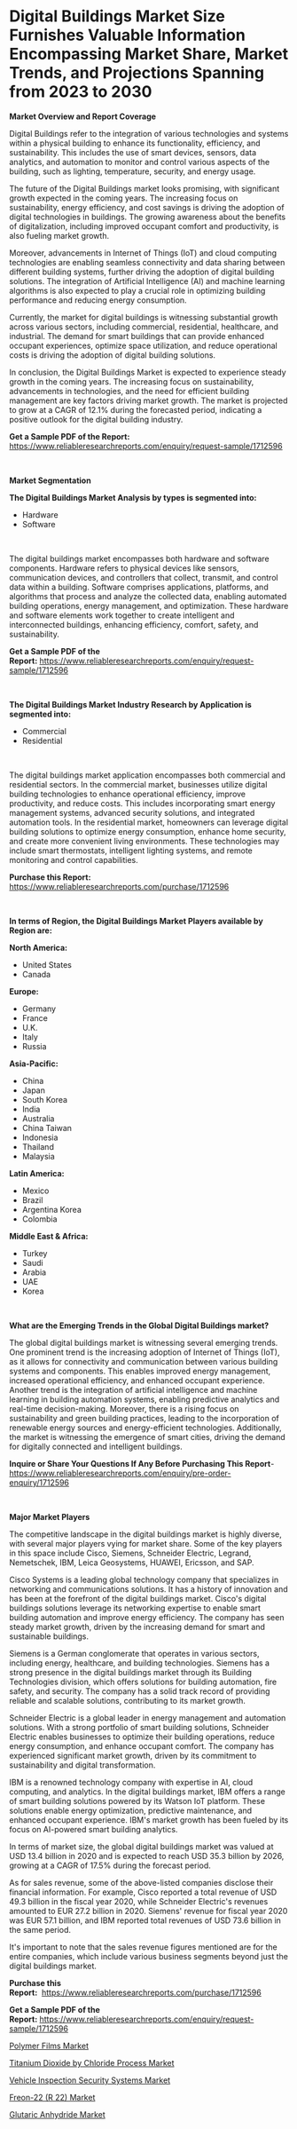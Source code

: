 <p><h1>Digital Buildings Market Size Furnishes Valuable Information Encompassing Market Share, Market Trends, and Projections Spanning from 2023 to 2030</h1></p><p><strong>Market Overview and Report Coverage</strong></p>
<p><p>Digital Buildings refer to the integration of various technologies and systems within a physical building to enhance its functionality, efficiency, and sustainability. This includes the use of smart devices, sensors, data analytics, and automation to monitor and control various aspects of the building, such as lighting, temperature, security, and energy usage.</p><p>The future of the Digital Buildings market looks promising, with significant growth expected in the coming years. The increasing focus on sustainability, energy efficiency, and cost savings is driving the adoption of digital technologies in buildings. The growing awareness about the benefits of digitalization, including improved occupant comfort and productivity, is also fueling market growth.</p><p>Moreover, advancements in Internet of Things (IoT) and cloud computing technologies are enabling seamless connectivity and data sharing between different building systems, further driving the adoption of digital building solutions. The integration of Artificial Intelligence (AI) and machine learning algorithms is also expected to play a crucial role in optimizing building performance and reducing energy consumption.</p><p>Currently, the market for digital buildings is witnessing substantial growth across various sectors, including commercial, residential, healthcare, and industrial. The demand for smart buildings that can provide enhanced occupant experiences, optimize space utilization, and reduce operational costs is driving the adoption of digital building solutions.</p><p>In conclusion, the Digital Buildings Market is expected to experience steady growth in the coming years. The increasing focus on sustainability, advancements in technologies, and the need for efficient building management are key factors driving market growth. The market is projected to grow at a CAGR of 12.1% during the forecasted period, indicating a positive outlook for the digital building industry.</p></p>
<p><strong>Get a Sample PDF of the Report:</strong> <a href="https://www.reliableresearchreports.com/enquiry/request-sample/1712596">https://www.reliableresearchreports.com/enquiry/request-sample/1712596</a></p>
<p>&nbsp;</p>
<p><strong>Market Segmentation</strong></p>
<p><strong>The Digital Buildings Market Analysis by types is segmented into:</strong></p>
<p><ul><li>Hardware</li><li>Software</li></ul></p>
<p>&nbsp;</p>
<p><p>The digital buildings market encompasses both hardware and software components. Hardware refers to physical devices like sensors, communication devices, and controllers that collect, transmit, and control data within a building. Software comprises applications, platforms, and algorithms that process and analyze the collected data, enabling automated building operations, energy management, and optimization. These hardware and software elements work together to create intelligent and interconnected buildings, enhancing efficiency, comfort, safety, and sustainability.</p></p>
<p><strong>Get a Sample PDF of the Report:</strong>&nbsp;<a href="https://www.reliableresearchreports.com/enquiry/request-sample/1712596">https://www.reliableresearchreports.com/enquiry/request-sample/1712596</a></p>
<p>&nbsp;</p>
<p><strong>The Digital Buildings Market Industry Research by Application is segmented into:</strong></p>
<p><ul><li>Commercial</li><li>Residential</li></ul></p>
<p>&nbsp;</p>
<p><p>The digital buildings market application encompasses both commercial and residential sectors. In the commercial market, businesses utilize digital building technologies to enhance operational efficiency, improve productivity, and reduce costs. This includes incorporating smart energy management systems, advanced security solutions, and integrated automation tools. In the residential market, homeowners can leverage digital building solutions to optimize energy consumption, enhance home security, and create more convenient living environments. These technologies may include smart thermostats, intelligent lighting systems, and remote monitoring and control capabilities.</p></p>
<p><strong>Purchase this Report:</strong>&nbsp; <a href="https://www.reliableresearchreports.com/purchase/1712596">https://www.reliableresearchreports.com/purchase/1712596</a></p>
<p>&nbsp;</p>
<p><strong>In terms of Region, the Digital Buildings Market Players available by Region are:</strong></p>
<p>
    <p> <strong> North America: </strong>
        <ul>
            <li>United States</li>
            <li>Canada</li>
        </ul>
        </p> 
    <p> <strong> Europe: </strong>
        <ul>
            <li>Germany</li>
            <li>France</li>
            <li>U.K.</li>
            <li>Italy</li>
            <li>Russia</li>
        </ul>
        </p> 
    <p> <strong> Asia-Pacific: </strong>
        <ul>
            <li>China</li>
            <li>Japan</li>
            <li>South Korea</li>
            <li>India</li>
            <li>Australia</li>
            <li>China Taiwan</li>
            <li>Indonesia</li>
            <li>Thailand</li>
            <li>Malaysia</li>
        </ul>
        </p> 
    <p> <strong> Latin America: </strong>
        <ul>
            <li>Mexico</li>
            <li>Brazil</li>
            <li>Argentina Korea</li>
            <li>Colombia</li>
        </ul>
        </p> 
    <p> <strong> Middle East & Africa: </strong>
        <ul>
            <li>Turkey</li>
            <li>Saudi</li>
            <li>Arabia</li>
            <li>UAE</li>
            <li>Korea</li>
        </ul>
    </p>
    </p>
<p>&nbsp;</p>
<p><strong>What are the Emerging Trends in the Global Digital Buildings market?</strong></p>
<p><p>The global digital buildings market is witnessing several emerging trends. One prominent trend is the increasing adoption of Internet of Things (IoT), as it allows for connectivity and communication between various building systems and components. This enables improved energy management, increased operational efficiency, and enhanced occupant experience. Another trend is the integration of artificial intelligence and machine learning in building automation systems, enabling predictive analytics and real-time decision-making. Moreover, there is a rising focus on sustainability and green building practices, leading to the incorporation of renewable energy sources and energy-efficient technologies. Additionally, the market is witnessing the emergence of smart cities, driving the demand for digitally connected and intelligent buildings.</p></p>
<p><strong>Inquire or Share Your Questions If Any Before Purchasing This Report</strong>- <a href="https://www.reliableresearchreports.com/enquiry/pre-order-enquiry/1712596">https://www.reliableresearchreports.com/enquiry/pre-order-enquiry/1712596</a></p>
<p>&nbsp;</p>
<p><strong>Major Market Players</strong></p>
<p><p>The competitive landscape in the digital buildings market is highly diverse, with several major players vying for market share. Some of the key players in this space include Cisco, Siemens, Schneider Electric, Legrand, Nemetschek, IBM, Leica Geosystems, HUAWEI, Ericsson, and SAP.</p><p>Cisco Systems is a leading global technology company that specializes in networking and communications solutions. It has a history of innovation and has been at the forefront of the digital buildings market. Cisco's digital buildings solutions leverage its networking expertise to enable smart building automation and improve energy efficiency. The company has seen steady market growth, driven by the increasing demand for smart and sustainable buildings.</p><p>Siemens is a German conglomerate that operates in various sectors, including energy, healthcare, and building technologies. Siemens has a strong presence in the digital buildings market through its Building Technologies division, which offers solutions for building automation, fire safety, and security. The company has a solid track record of providing reliable and scalable solutions, contributing to its market growth.</p><p>Schneider Electric is a global leader in energy management and automation solutions. With a strong portfolio of smart building solutions, Schneider Electric enables businesses to optimize their building operations, reduce energy consumption, and enhance occupant comfort. The company has experienced significant market growth, driven by its commitment to sustainability and digital transformation.</p><p>IBM is a renowned technology company with expertise in AI, cloud computing, and analytics. In the digital buildings market, IBM offers a range of smart building solutions powered by its Watson IoT platform. These solutions enable energy optimization, predictive maintenance, and enhanced occupant experience. IBM's market growth has been fueled by its focus on AI-powered smart building analytics.</p><p>In terms of market size, the global digital buildings market was valued at USD 13.4 billion in 2020 and is expected to reach USD 35.3 billion by 2026, growing at a CAGR of 17.5% during the forecast period.</p><p>As for sales revenue, some of the above-listed companies disclose their financial information. For example, Cisco reported a total revenue of USD 49.3 billion in the fiscal year 2020, while Schneider Electric's revenues amounted to EUR 27.2 billion in 2020. Siemens' revenue for fiscal year 2020 was EUR 57.1 billion, and IBM reported total revenues of USD 73.6 billion in the same period.</p><p>It's important to note that the sales revenue figures mentioned are for the entire companies, which include various business segments beyond just the digital buildings market.</p></p>
<p><strong>Purchase this Report:</strong>&nbsp;&nbsp;<a href="https://www.reliableresearchreports.com/purchase/1712596">https://www.reliableresearchreports.com/purchase/1712596</a></p>
<p></p>
<p><strong>Get a Sample PDF of the Report:</strong>&nbsp;<a href="https://www.reliableresearchreports.com/enquiry/request-sample/1712596">https://www.reliableresearchreports.com/enquiry/request-sample/1712596</a></p>
<p><p><a href="https://medium.com/@santosh.reportprime/polymer-films-market-outlook-industry-overview-and-forecast-2023-to-2030-7e6bf9a5d7ce">Polymer Films Market</a></p><p><a href="https://medium.com/@mayankdeswal9588dm/titanium-dioxide-by-chloride-process-market-comprehensive-assessment-by-type-application-and-b08716df4892">Titanium Dioxide by Chloride Process Market</a></p><p><a href="https://medium.com/@snehareportprime/vehicle-inspection-security-systems-market-report-reveals-the-latest-trends-and-growth-58d997692abc">Vehicle Inspection Security Systems Market</a></p><p><a href="https://medium.com/@kevinbarnes75/freon-22-r-22-market-analysis-and-sze-forecasted-for-period-from-2023-to-2030-8e9d6e5d9b4a">Freon-22 (R 22) Market</a></p><p><a href="https://medium.com/@rahulv.reportprime/glutaric-anhydride-market-share-evolution-and-market-growth-trends-2023-2030-ee8e81a86739">Glutaric Anhydride Market</a></p></p>